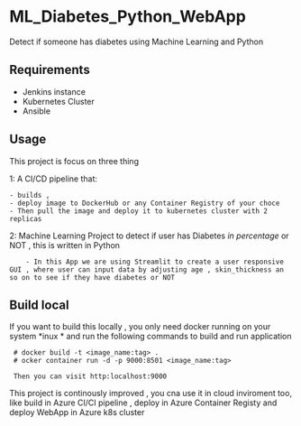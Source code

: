 # ML_Diabetes_Python_WebApp

Detect if someone has diabetes using Machine Learning and Python

## Requirements

  - Jenkins instance
  - Kubernetes Cluster 
  - Ansible


## Usage

This project is focus on three thing 

   1: A CI/CD pipeline that:

    - builds , 
    - deploy image to DockerHub or any Container Registry of your choce 
    - Then pull the image and deploy it to kubernetes cluster with 2 replicas

   2: Machine Learning Project to detect if user has Diabetes *in percentage* or NOT , this is written in Python 

        - In this App we are using Streamlit to create a user responsive GUI , where user can input data by adjusting age , skin_thickness an so on to see if they have diabetes or NOT 

## Build local

If you want to build this locally , you only need docker running on your system *inux * and run the following commands to build and run application 

     # docker build -t <image_name:tag> .
     # ocker container run -d -p 9000:8501 <image_name:tag> 
 
     Then you can visit http:localhost:9000 
     
This project is continously improved , you cna use it in cloud inviroment too, like build in Azure CI/CI pipeline , deploy in Azure Container Registy and deploy WebApp in Azure k8s cluster 
 
 
